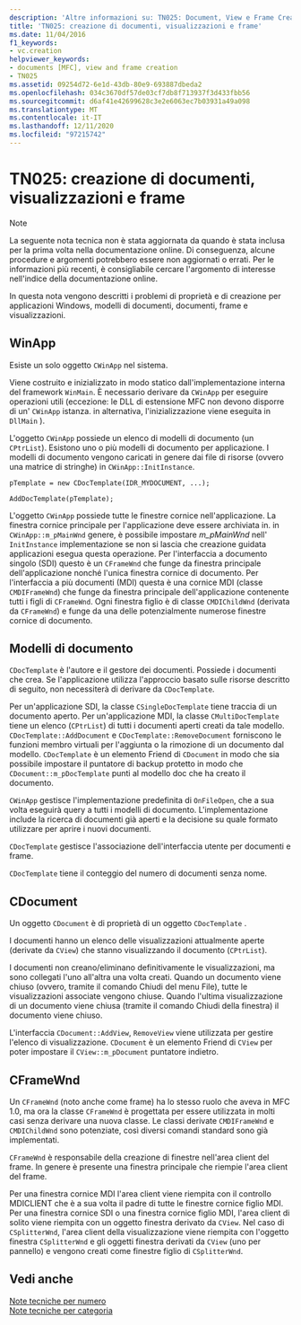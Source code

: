 ```yaml
---
description: 'Altre informazioni su: TN025: Document, View e Frame Creation'
title: 'TN025: creazione di documenti, visualizzazioni e frame'
ms.date: 11/04/2016
f1_keywords:
- vc.creation
helpviewer_keywords:
- documents [MFC], view and frame creation
- TN025
ms.assetid: 09254d72-6e1d-43db-80e9-693887dbeda2
ms.openlocfilehash: 034c3670df57de03cf7db8f713937f3d433fbb56
ms.sourcegitcommit: d6af41e42699628c3e2e6063ec7b03931a49a098
ms.translationtype: MT
ms.contentlocale: it-IT
ms.lasthandoff: 12/11/2020
ms.locfileid: "97215742"
---
```

# <a name="tn025-document-view-and-frame-creation"></a>TN025: creazione di documenti, visualizzazioni e frame

> [!NOTE]
> La seguente nota tecnica non è stata aggiornata da quando è stata inclusa per la prima volta nella documentazione online. Di conseguenza, alcune procedure e argomenti potrebbero essere non aggiornati o errati. Per le informazioni più recenti, è consigliabile cercare l'argomento di interesse nell'indice della documentazione online.

In questa nota vengono descritti i problemi di proprietà e di creazione per applicazioni Windows, modelli di documenti, documenti, frame e visualizzazioni.

## <a name="winapp"></a>WinApp

Esiste un solo oggetto `CWinApp` nel sistema.

Viene costruito e inizializzato in modo statico dall'implementazione interna del framework `WinMain`. È necessario derivare da `CWinApp` per eseguire operazioni utili (eccezione: le DLL di estensione MFC non devono disporre di un' `CWinApp` istanza. in alternativa, l'inizializzazione viene eseguita in `DllMain` ).

L'oggetto `CWinApp` possiede un elenco di modelli di documento (un `CPtrList`). Esistono uno o più modelli di documento per applicazione. I modelli di documento vengono caricati in genere dai file di risorse (ovvero una matrice di stringhe) in `CWinApp::InitInstance`.

```
pTemplate = new CDocTemplate(IDR_MYDOCUMENT, ...);

AddDocTemplate(pTemplate);
```

L'oggetto `CWinApp` possiede tutte le finestre cornice nell'applicazione. La finestra cornice principale per l'applicazione deve essere archiviata in. in `CWinApp::m_pMainWnd` genere, è possibile impostare *m_pMainWnd* nell' `InitInstance` implementazione se non si lascia che creazione guidata applicazioni esegua questa operazione. Per l'interfaccia a documento singolo (SDI) questo è un `CFrameWnd` che funge da finestra principale dell'applicazione nonché l'unica finestra cornice di documento. Per l'interfaccia a più documenti (MDI) questa è una cornice MDI (classe `CMDIFrameWnd`) che funge da finestra principale dell'applicazione contenente tutti i figli di `CFrameWnd`. Ogni finestra figlio è di classe `CMDIChildWnd` (derivata da `CFrameWnd`) e funge da una delle potenzialmente numerose finestre cornice di documento.

## <a name="doctemplates"></a>Modelli di documento

`CDocTemplate` è l'autore e il gestore dei documenti. Possiede i documenti che crea. Se l'applicazione utilizza l'approccio basato sulle risorse descritto di seguito, non necessiterà di derivare da `CDocTemplate`.

Per un'applicazione SDI, la classe `CSingleDocTemplate` tiene traccia di un documento aperto. Per un'applicazione MDI, la classe `CMultiDocTemplate` tiene un elenco (`CPtrList`) di tutti i documenti aperti creati da tale modello. `CDocTemplate::AddDocument` e `CDocTemplate::RemoveDocument` forniscono le funzioni membro virtuali per l'aggiunta o la rimozione di un documento dal modello. `CDocTemplate` è un elemento Friend di `CDocument` in modo che sia possibile impostare il puntatore di backup protetto in modo che `CDocument::m_pDocTemplate` punti al modello doc che ha creato il documento.

`CWinApp` gestisce l'implementazione predefinita di `OnFileOpen`, che a sua volta eseguirà query a tutti i modelli di documento. L'implementazione include la ricerca di documenti già aperti e la decisione su quale formato utilizzare per aprire i nuovi documenti.

`CDocTemplate` gestisce l'associazione dell'interfaccia utente per documenti e frame.

`CDocTemplate` tiene il conteggio del numero di documenti senza nome.

## <a name="cdocument"></a>CDocument

Un oggetto `CDocument` è di proprietà di un oggetto `CDocTemplate` .

I documenti hanno un elenco delle visualizzazioni attualmente aperte (derivate da `CView`) che stanno visualizzando il documento (`CPtrList`).

I documenti non creano/eliminano definitivamente le visualizzazioni, ma sono collegati l'uno all'altra una volta creati. Quando un documento viene chiuso (ovvero, tramite il comando Chiudi del menu File), tutte le visualizzazioni associate vengono chiuse. Quando l'ultima visualizzazione di un documento viene chiusa (tramite il comando Chiudi della finestra) il documento viene chiuso.

L'interfaccia `CDocument::AddView`, `RemoveView` viene utilizzata per gestire l'elenco di visualizzazione. `CDocument` è un elemento Friend di `CView` per poter impostare il `CView::m_pDocument` puntatore indietro.

## <a name="cframewnd"></a>CFrameWnd

Un `CFrameWnd` (noto anche come frame) ha lo stesso ruolo che aveva in MFC 1.0, ma ora la classe `CFrameWnd` è progettata per essere utilizzata in molti casi senza derivare una nuova classe. Le classi derivate `CMDIFrameWnd` e `CMDIChildWnd` sono potenziate, così diversi comandi standard sono già implementati.

`CFrameWnd` è responsabile della creazione di finestre nell'area client del frame. In genere è presente una finestra principale che riempie l'area client del frame.

Per una finestra cornice MDI l'area client viene riempita con il controllo MDICLIENT che è a sua volta il padre di tutte le finestre cornice figlio MDI. Per una finestra cornice SDI o una finestra cornice figlio MDI, l'area client di solito viene riempita con un oggetto finestra derivato da `CView`. Nel caso di `CSplitterWnd`, l'area client della visualizzazione viene riempita con l'oggetto finestra `CSplitterWnd` e gli oggetti finestra derivati da `CView` (uno per pannello) e vengono creati come finestre figlio di `CSplitterWnd`.

## <a name="see-also"></a>Vedi anche

[Note tecniche per numero](../mfc/technical-notes-by-number.md)<br/>
[Note tecniche per categoria](../mfc/technical-notes-by-category.md)
